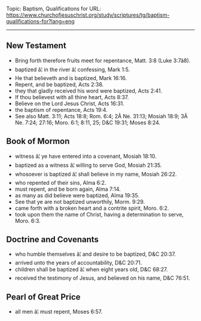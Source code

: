 Topic: Baptism, Qualifications for
URL: https://www.churchofjesuschrist.org/study/scriptures/tg/baptism-qualifications-for?lang=eng

---

## New Testament

- Bring forth therefore fruits meet for repentance, Matt. 3:8 (Luke 3:7â8).
- baptized â¦ in the river â¦ confessing, Mark 1:5.
- He that believeth and is baptized, Mark 16:16.
- Repent, and be baptized, Acts 2:38.
- they that gladly received his word were baptized, Acts 2:41.
- If thou believest with all thine heart, Acts 8:37.
- Believe on the Lord Jesus Christ, Acts 16:31.
- the baptism of repentance, Acts 19:4.
- See also Matt. 3:11; Acts 18:8; Rom. 6:4; 2Â Ne. 31:13; Mosiah 18:9; 3Â Ne. 7:24; 27:16; Moro. 6:1; 8:11, 25; D&C 19:31; Moses 8:24.

## Book of Mormon

- witness â¦ ye have entered into a covenant, Mosiah 18:10.
- baptized as a witness â¦ willing to serve God, Mosiah 21:35.
- whosoever is baptized â¦ shall believe in my name, Mosiah 26:22.
- who repented of their sins, Alma 6:2.
- must repent, and be born again, Alma 7:14.
- as many as did believe were baptized, Alma 19:35.
- See that ye are not baptized unworthily, Morm. 9:29.
- came forth with a broken heart and a contrite spirit, Moro. 6:2.
- took upon them the name of Christ, having a determination to serve, Moro. 6:3.

## Doctrine and Covenants

- who humble themselves â¦ and desire to be baptized, D&C 20:37.
- arrived unto the years of accountability, D&C 20:71.
- children shall be baptized â¦ when eight years old, D&C 68:27.
- received the testimony of Jesus, and believed on his name, D&C 76:51.

## Pearl of Great Price

- all men â¦ must repent, Moses 6:57.

